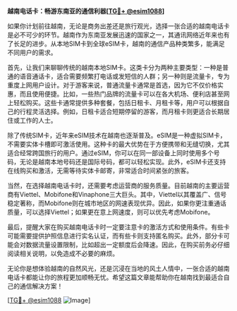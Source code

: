 **越南电话卡：畅游东南亚的通信利器[[TG💪+ @esim1088](https://t.me/s/esim1088)]**

如果你计划前往越南，无论是商务出差还是旅行观光，选择一张合适的越南电话卡是必不可少的环节。越南作为东南亚发展迅速的国家之一，其通讯网络近年来也有了长足的进步。从本地SIM卡到全球eSIM卡，越南的通信产品种类繁多，能满足不同用户的需求。

首先，让我们来聊聊传统的越南本地SIM卡。这类卡分为两种主要类型：一种是普通的语音通话卡，适合需要频繁打电话或发短信的人群；另一种则是流量卡，专为重度上网用户设计。对于游客来说，普通流量卡通常是首选，因为它不仅价格实惠，而且使用便捷。比如，一些热门品牌的流量卡可以在各大机场、便利店甚至网上轻松购买。这些卡通常提供多种套餐，包括日租卡、月租卡等，用户可以根据自己的行程灵活选择。例如，日租卡适合短期停留的游客，而月租卡则更适合长期居住或工作的人士。

除了传统SIM卡，近年来eSIM技术在越南也逐渐普及。eSIM是一种虚拟SIM卡，不需要实体卡槽即可激活使用。这种卡的最大优势在于方便携带和无缝切换，尤其适合经常跨国旅行的用户。通过eSIM，你可以在同一部设备上同时使用多个号码，无论是越南本地号码还是国际号码，都可以轻松实现。此外，eSIM卡还支持在线购买和激活，无需等待实体卡邮寄，非常适合时间紧张的旅客。

当然，在选择越南电话卡时，还需要考虑运营商的服务质量。目前越南的主要运营商有Viettel、Mobifone和Vinaphone三大巨头。其中，Viettel以其覆盖广、信号稳定著称，而Mobifone则在城市地区的网速表现优异。因此，如果你更注重通话质量，可以选择Viettel；如果更在意上网速度，则可以优先考虑Mobifone。

最后，提醒大家在购买越南电话卡时一定要注意卡的激活方式和使用条件。有些卡可能需要提供护照信息进行实名认证，而有些卡则支持匿名购买。此外，部分卡可能会对数据流量设置限制，比如超出一定额度后会降速。因此，在购买前务必仔细阅读相关说明，以免造成不必要的麻烦。

无论你是想体验越南的自然风光，还是沉浸在当地的风土人情中，一张合适的越南电话卡都能让你的旅程更加顺畅无忧。希望这篇文章能帮助你在越南找到最适合自己的通信解决方案！

[[TG💪+ @esim1088](https://t.me/s/esim1088) ![Image](https://i.postimg.cc/4NQfJmqS/Snipaste-2025-05-13-00-14-12.png)]